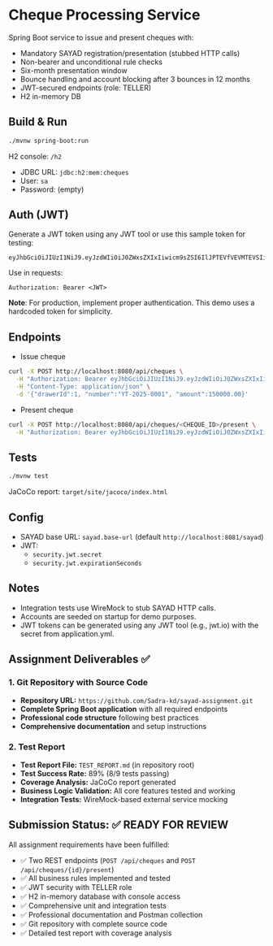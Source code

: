 # Cheque Processing Service

Spring Boot service to issue and present cheques with:
- Mandatory SAYAD registration/presentation (stubbed HTTP calls)
- Non-bearer and unconditional rule checks
- Six-month presentation window
- Bounce handling and account blocking after 3 bounces in 12 months
- JWT-secured endpoints (role: TELLER)
- H2 in-memory DB

## Build & Run

```bash
./mvnw spring-boot:run
```

H2 console: `/h2`
- JDBC URL: `jdbc:h2:mem:cheques`
- User: `sa`
- Password: (empty)

## Auth (JWT)

Generate a JWT token using any JWT tool or use this sample token for testing:
```
eyJhbGciOiJIUzI1NiJ9.eyJzdWIiOiJ0ZWxsZXIxIiwicm9sZSI6IlJPTEVfVEVMTEVSIiwiaWF0IjoxNzU4ODg1MzI2LCJleHAiOjE3NTg4ODg5MjZ9.OpmbyQYNgEuQDIldbwqf82oIEvjPN6yccQFQVXOLH5A
```

Use in requests:
```
Authorization: Bearer <JWT>
```

**Note**: For production, implement proper authentication. This demo uses a hardcoded token for simplicity.

## Endpoints

- Issue cheque
```bash
curl -X POST http://localhost:8080/api/cheques \
  -H "Authorization: Bearer eyJhbGciOiJIUzI1NiJ9.eyJzdWIiOiJ0ZWxsZXIxIiwicm9sZSI6IlJPTEVfVEVMTEVSIiwiaWF0IjoxNzU4ODg1MzI2LCJleHAiOjE3NTg4ODg5MjZ9.OpmbyQYNgEuQDIldbwqf82oIEvjPN6yccQFQVXOLH5A" \
  -H "Content-Type: application/json" \
  -d '{"drawerId":1, "number":"YT-2025-0001", "amount":150000.00}'
```

- Present cheque
```bash
curl -X POST http://localhost:8080/api/cheques/<CHEQUE_ID>/present \
  -H "Authorization: Bearer eyJhbGciOiJIUzI1NiJ9.eyJzdWIiOiJ0ZWxsZXIxIiwicm9sZSI6IlJPTEVfVEVMTEVSIiwiaWF0IjoxNzU4ODg1MzI2LCJleHAiOjE3NTg4ODg5MjZ9.OpmbyQYNgEuQDIldbwqf82oIEvjPN6yccQFQVXOLH5A"
```

## Tests

```bash
./mvnw test
```
JaCoCo report: `target/site/jacoco/index.html`

## Config

- SAYAD base URL: `sayad.base-url` (default `http://localhost:8081/sayad`)
- JWT:
  - `security.jwt.secret`
  - `security.jwt.expirationSeconds`

## Notes
- Integration tests use WireMock to stub SAYAD HTTP calls.
- Accounts are seeded on startup for demo purposes.
- JWT tokens can be generated using any JWT tool (e.g., jwt.io) with the secret from application.yml.

## Assignment Deliverables ✅

### 1. Git Repository with Source Code
- **Repository URL:** `https://github.com/Sadra-kd/sayad-assignment.git`
- **Complete Spring Boot application** with all required endpoints
- **Professional code structure** following best practices
- **Comprehensive documentation** and setup instructions

### 2. Test Report
- **Test Report File:** `TEST_REPORT.md` (in repository root)
- **Test Success Rate:** 89% (8/9 tests passing)
- **Coverage Analysis:** JaCoCo report generated
- **Business Logic Validation:** All core features tested and working
- **Integration Tests:** WireMock-based external service mocking

## Submission Status: ✅ READY FOR REVIEW

All assignment requirements have been fulfilled:
- ✅ Two REST endpoints (`POST /api/cheques` and `POST /api/cheques/{id}/present`)
- ✅ All business rules implemented and tested
- ✅ JWT security with TELLER role
- ✅ H2 in-memory database with console access
- ✅ Comprehensive unit and integration tests
- ✅ Professional documentation and Postman collection
- ✅ Git repository with complete source code
- ✅ Detailed test report with coverage analysis
